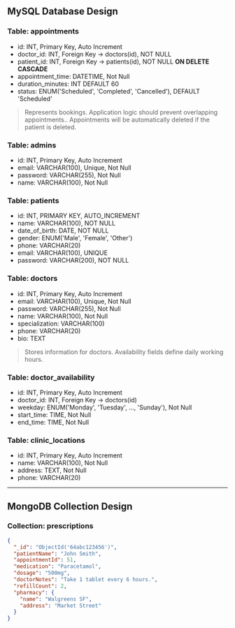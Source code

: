 ## MySQL Database Design

### Table: appointments
- id: INT, Primary Key, Auto Increment
- doctor_id: INT, Foreign Key → doctors(id), NOT NULL
- patient_id: INT, Foreign Key → patients(id), NOT NULL **ON DELETE CASCADE**
- appointment_time: DATETIME, Not Null
- duration_minutes: INT DEFAULT 60
- status: ENUM('Scheduled', 'Completed', 'Cancelled'), DEFAULT 'Scheduled'

> Represents bookings. Application logic should prevent overlapping appointments.. 
> Appointments will be automatically deleted if the patient is deleted.

### Table: admins
- id: INT, Primary Key, Auto Increment  
- email: VARCHAR(100), Unique, Not Null  
- password: VARCHAR(255), Not Null  <!--Optional, Validate via code -->
- name: VARCHAR(100), Not Null  


### Table: patients
- id: INT, PRIMARY KEY, AUTO_INCREMENT  
- name: VARCHAR(100), NOT NULL  
- date_of_birth: DATE, NOT NULL  
- gender: ENUM('Male', 'Female', 'Other') 
- phone: VARCHAR(20)
- email: VARCHAR(100), UNIQUE   <!--Optional, Validate via code -->
- password: VARCHAR(200), NOT NULL <!--Optional, Validate via code -->


### Table: doctors
- id: INT, Primary Key, Auto Increment  
- email: VARCHAR(100), Unique, Not Null  
- password: VARCHAR(255), Not Null  
- name: VARCHAR(100), Not Null  
- specialization: VARCHAR(100)  
- phone: VARCHAR(20)  
- bio: TEXT  

> Stores information for doctors. Availability fields define daily working hours.

### Table: doctor_availability
- id: INT, Primary Key, Auto Increment  
- doctor_id: INT, Foreign Key → doctors(id)  
- weekday: ENUM('Monday', 'Tuesday', ..., 'Sunday'), Not Null  
- start_time: TIME, Not Null  
- end_time: TIME, Not Null  

### Table: clinic_locations
- id: INT, Primary Key, Auto Increment  
- name: VARCHAR(100), Not Null  
- address: TEXT, Not Null  
- phone: VARCHAR(20) 

---

## MongoDB Collection Design

### Collection: prescriptions

```json
{
  "_id": "ObjectId('64abc123456')",
  "patientName": "John Smith",
  "appointmentId": 51,
  "medication": "Paracetamol",
  "dosage": "500mg",
  "doctorNotes": "Take 1 tablet every 6 hours.",
  "refillCount": 2,
  "pharmacy": {
    "name": "Walgreens SF",
    "address": "Market Street"
  }
}
```
